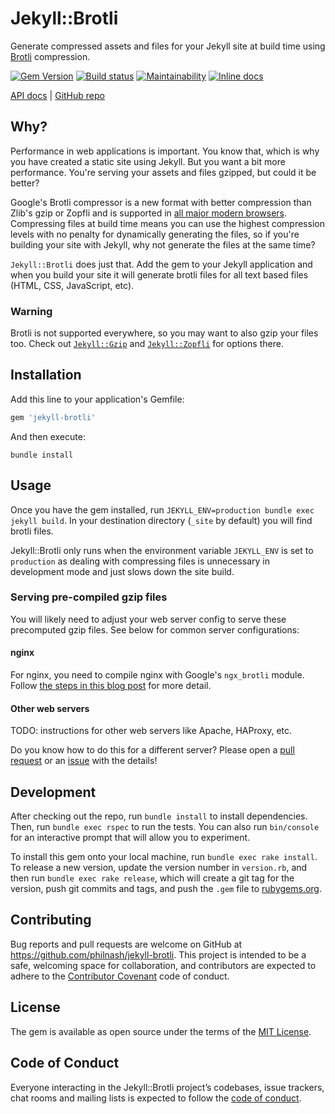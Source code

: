 # Jekyll::Brotli

Generate compressed assets and files for your Jekyll site at build time using [Brotli](https://github.com/google/brotli) compression.

[![Gem Version](https://badge.fury.io/rb/jekyll-brotli.svg)](https://rubygems.org/gems/jekyll-brotli) [![Build status](https://github.com/philnash/jekyll-brotli/workflows/tests/badge.svg)](https://github.com/philnash/jekyll-brotli/actions) [![Maintainability](https://api.codeclimate.com/v1/badges/9deb43d992a0c47a55e4/maintainability)](https://codeclimate.com/github/philnash/jekyll-brotli/maintainability) [![Inline docs](https://inch-ci.org/github/philnash/jekyll-brotli.svg?branch=main)](https://inch-ci.org/github/philnash/jekyll-brotli)

[API docs](http://www.rubydoc.info/gems/jekyll-brotli/) | [GitHub repo](https://github.com/philnash/jekyll-brotli)

## Why?

Performance in web applications is important. You know that, which is why you have created a static site using Jekyll. But you want a bit more performance. You're serving your assets and files gzipped, but could it be better?

Google's Brotli compressor is a new format with better compression than Zlib's gzip or Zopfli and is supported in [all major modern browsers](https://caniuse.com/#feat=brotli). Compressing files at build time means you can use the highest compression levels with no penalty for dynamically generating the files, so if you're building your site with Jekyll, why not generate the files at the same time?

`Jekyll::Brotli` does just that. Add the gem to your Jekyll application and when you build your site it will generate brotli files for all text based files (HTML, CSS, JavaScript, etc).

### Warning

Brotli is not supported everywhere, so you may want to also gzip your files too. Check out [`Jekyll::Gzip`](https://github.com/philnash/jekyll-gzip) and [`Jekyll::Zopfli`](https://github.com/philnash/jekyll-zopfli) for options there.

## Installation

Add this line to your application's Gemfile:

```ruby
gem 'jekyll-brotli'
```

And then execute:

```
bundle install
```

## Usage

Once you have the gem installed, run `JEKYLL_ENV=production bundle exec jekyll build`. In your destination directory (`_site` by default) you will find brotli files.

Jekyll::Brotli only runs when the environment variable `JEKYLL_ENV` is set to `production` as dealing with compressing files is unnecessary in development mode and just slows down the site build.

### Serving pre-compiled gzip files

You will likely need to adjust your web server config to serve these precomputed gzip files. See below for common server configurations:

#### nginx

For nginx, you need to compile nginx with Google's `ngx_brotli` module. Follow [the steps in this blog post](https://ethitter.com/2016/12/adding-brotli-support-to-nginx/) for more detail.

#### Other web servers

TODO: instructions for other web servers like Apache, HAProxy, etc.

Do you know how to do this for a different server? Please open a [pull request](https://github.com/philnash/jekyll-brotli/pulls) or an [issue](https://github.com/philnash/jekyll-brotli/issues) with the details!

## Development

After checking out the repo, run `bundle install` to install dependencies. Then, run `bundle exec rspec` to run the tests. You can also run `bin/console` for an interactive prompt that will allow you to experiment.

To install this gem onto your local machine, run `bundle exec rake install`. To release a new version, update the version number in `version.rb`, and then run `bundle exec rake release`, which will create a git tag for the version, push git commits and tags, and push the `.gem` file to [rubygems.org](https://rubygems.org).

## Contributing

Bug reports and pull requests are welcome on GitHub at https://github.com/philnash/jekyll-brotli. This project is intended to be a safe, welcoming space for collaboration, and contributors are expected to adhere to the [Contributor Covenant](http://contributor-covenant.org) code of conduct.

## License

The gem is available as open source under the terms of the [MIT License](https://opensource.org/licenses/MIT).

## Code of Conduct

Everyone interacting in the Jekyll::Brotli project’s codebases, issue trackers, chat rooms and mailing lists is expected to follow the [code of conduct](https://github.com/philnash/jekyll-gzip/blob/main/CODE_OF_CONDUCT.md).
